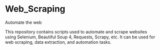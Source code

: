 # Web_Scraping

Automate the web

This repository contains scripts used to automate and scrape websites using Selenium, Beautiful Soup 4, Requests, Scrapy, etc. It can be used for web scraping, data extraction, and automation tasks.
